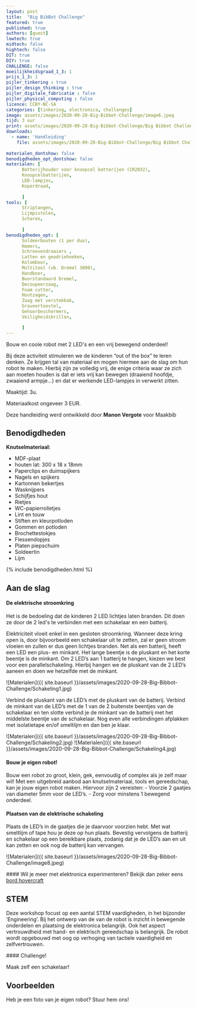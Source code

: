 ```yaml
---
layout: post
title:  "Big BibBot Challenge"
featured: true
published: true
authors: [guest]
lowtech: true
midtech: false
hightech: false
DIT: true
DIY: true
CHALLENGE: false
moeilijkheidsgraad_1_3: 1
prijs_1_3: 1
pijler_tinkering : true
pijler_design_thinking : true
pijler_digitale_fabricatie : false
pijler_physical_computing : false
licence: CCBY-NC-SA 
categories: [tinkering, electronica, challenges]
image: assets/images/2020-09-28-Big-Bibbot-Challenge/image6.jpeg
tijd: 3 uur
print: assets/images/2020-09-28-Big-Bibbot-Challenge/Big Bibbot Challenge.pdf
downloads: 
  - name: 'Handleiding'
    file: assets/images/2020-09-28-Big-Bibbot-Challenge/Big Bibbot Challenge.pdf
    
materialen_dontshow: false
benodigdheden_opt_dontshow: false
materialen: [
      Batterijhouder voor knoopcel batterijen (CR2032),
      Knoopcelbatterijen,
      LED-lampjes,
      Koperdraad,
    
      ]
tools: [
      Striptangen,
      Lijmpistolen,
      Scharen,
          
      ]
benodigdheden_opt: [
      Soldeerbouten (1 per duo),
      Hamers,
      Schroevendraaiers ,
      Latten en geodriehoeken,
      Kolomboor,
      Multitool (vb. Dremel 3000),
      Handboor,
      Boorstandaard Dremel,
      Decoupeerzaag,
      Foam cutter,
      Houtzagen,
      Zaag met verstekbak,
      Graveertoestel,
      Gehoorbeschermers,
      Veiligheidsbrillen,

      ]
---
```

Bouw en coole robot met 2 LED's en een vrij bewegend onderdeel!

Bij deze activiteit stimuleren we de kinderen “out of the box” te leren denken. Ze krijgen tal van materiaal en mogen hiermee aan de slag om hun robot te maken. Hierbij zijn ze volledig vrij, de enige criteria waar ze zich aan moeten houden is dat er iets vrij kan bewegen (draaiend hoofdje, zwaaiend armpje…) en dat er werkende LED-lampjes in verwerkt zitten. 

Maaktijd: 3u.

Materiaalkost ongeveer 3 EUR.
 
Deze handleiding werd ontwikkeld door **Manon Vergote** voor Maakbib


## Benodigdheden
<p style="margin: 0 0 0 0;"><strong>Knutselmateriaal:</strong></p>

<div class="benodigdheden">
  <ul>
    <li>MDF-plaat</li>
    <li>houten lat: 300 x 18 x 18mm</li>
    <li>Paperclips en duimspijkers</li>
    <li>Nagels en spijkers</li>
    <li>Kartonnen bekertjes</li>
    <li>Wasknijpers</li>
    <li>Schijfjes hout</li>
    <li>Rietjes </li>
    <li>WC-papierrolletjes</li>
    <li>Lint en touw</li> 
    <li>Stiften en kleurpotloden</li> 
    <li>Gommen en potloden</li> 
    <li>Brochettestokjes </li> 
    <li>Flessendopjes</li> 
    <li>Platen piepschuim</li> 
    <li>Soldeertin</li>
    <li>Lijm </li>
 </ul>
</div>

{% include benodigdheden.html %}



## Aan de slag

#### De elektrische stroomkring

Het is de bedoeling dat de kinderen 2 LED lichtjes laten branden. Dit doen ze door de 2 led's te verbinden met een schakelaar en een batterij.
 
Elektriciteit vloeit enkel in een gesloten stroomkring. Wanneer deze kring open is, door bijvoorbeeld een schakelaar uit te zetten, zal er geen stroom vloeien en zullen er dus geen lichtjes branden.
Net als een batterij, heeft een LED een plus- en minkant. Het lange beentje is de pluskant en het korte beentje is de minkant.
Om 2 LED’s aan 1 batterij te hangen, kiezen we best voor een parallelschakeling. Hierbij hangen we de pluskant van de 2 LED’s aaneen en doen we hetzelfde met de minkant. 

![Materialen]({{ site.baseurl }}/assets/images/2020-09-28-Big-Bibbot-Challenge/Schakeling1.jpg)

Verbind de pluskant van de LED’s met de pluskant van de batterij. Verbind de minkant van de LED’s met de 1 van de 2 buitenste beentjes van de schakelaar en ten slotte verbind je de minkant van de batterij met het middelste beentje van de schakelaar.
Nog even alle verbindingen afplakken met isolatietape en/of smeltlijm en dan ben je klaar.

![Materialen]({{ site.baseurl }}/assets/images/2020-09-28-Big-Bibbot-Challenge/Schakeling2.jpg)
![Materialen]({{ site.baseurl }}/assets/images/2020-09-28-Big-Bibbot-Challenge/Schakeling4.jpg)

#### Bouw je eigen robot!

Bouw een robot zo groot, klein, gek, eenvoudig of complex als je zelf maar wil!
Met een uitgebreid aanbod aan knutselmateriaal, tools en gereedschap, kan je jouw eigen robot maken. Hiervoor zijn 2 vereisten:
    - Voorzie 2 gaatjes van diameter 5mm voor de LED’s.
    - Zorg voor minstens 1 bewegend onderdeel.


#### Plaatsen van de elektrische schakeling

Plaats de LED’s in de gaatjes die je daarvoor voorzien hebt. Met wat smeltlijm of tape hou je deze op hun plaats. Bevestig vervolgens de batterij en schakelaar op een bereikbare plaats, zodanig dat je de LED’s aan en uit kan zetten en ook nog de batterij kan vervangen.

![Materialen]({{ site.baseurl }}/assets/images/2020-09-28-Big-Bibbot-Challenge/image8.jpeg)


<div class="border_boxmaakbib01_img" markdown="1">
#### Wil je meer met elektronica experimenteren?
Bekijk dan zeker eens <a href="https://maakbib.be/bord-hovercraft/">bord hovercraft</a>

</div>


## STEM

Deze workshop focust op een aantal STEM vaardigheden, in het bijzonder ‘Engineering’. Bij het ontwerp van de van de robot is inzicht in bewegende onderdelen en plaatsing de elektronica belangrijk. 
Ook het aspect vertrouwdheid met hand- en elektrisch gereedschap is belangrijk. De robot wordt opgebouwd met oog op verhoging van tactiele vaardigheid en zelfvertrouwen. 
 
<div class="border_boxmaakbib03_img" markdown="1">
#### Challenge!

Maak zelf een schakelaar!

</div>

## Voorbeelden
Heb je een foto van je eigen robot? Stuur hem ons!
